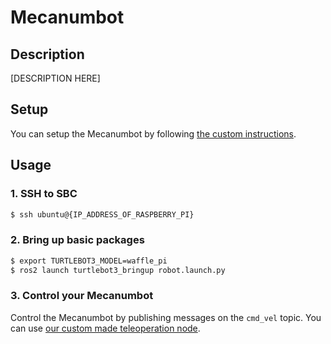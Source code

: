 # Mecanumbot

## Description

\[DESCRIPTION HERE]

## Setup

You can setup the Mecanumbot by following [the custom instructions](/setup.md).

## Usage

### 1. SSH to SBC
```bash
$ ssh ubuntu@{IP_ADDRESS_OF_RASPBERRY_PI}
```

### 2. Bring up basic packages
```bash
$ export TURTLEBOT3_MODEL=waffle_pi
$ ros2 launch turtlebot3_bringup robot.launch.py
```

### 3. Control your Mecanumbot
Control the Mecanumbot by publishing messages on the `cmd_vel` topic. You can use [our custom made teleoperation node](https://github.com/Fortuz/mecanumbot/tree/main/mecanum_teleop).